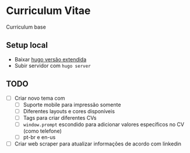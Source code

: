 # Curriculum Vitae

Curriculum base

## Setup local

- Baixar [hugo versão extendida](https://github.com/gohugoio/hugo/releases)
- Subir servidor com ``hugo server``

## TODO

- [ ] Criar novo tema com
    - [ ] Suporte mobile para impressão somente
    - [ ] Diferentes layouts e cores disponíveis
    - [ ] Tags para criar diferentes CVs
    - [ ] `window.prompt` escondido para adicionar valores específicos no CV (como telefone)
    - [ ] pt-br e en-us
- [ ] Criar web scraper para atualizar informações de acordo com linkedin
